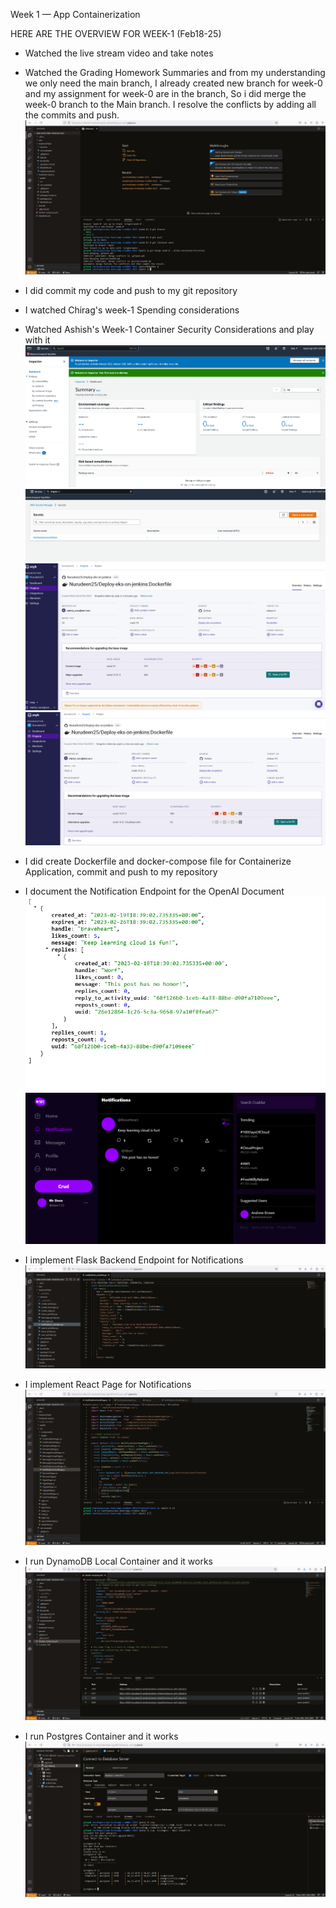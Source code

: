 Week 1 — App Containerization

HERE ARE THE OVERVIEW FOR WEEK-1 (Feb18-25)

- Watched the live stream video and take notes

- Watched the Grading Homework Summaries and from my understanding we only need the main branch, I already created new branch for week-0 and my assignment for week-0 are in the branch, So i did merge the week-0 branch to the Main branch. I resolve the conflicts by adding all the commits and push. 
 ![Proof of merging branches](assets/merge-week0-main.png)
 
- I did commit my code and push to my git repository

- I watched Chirag's week-1 Spending considerations 

- Watched Ashish's Week-1 Container Security Considerations and play with it
![proof of container security considerations](assets/Amazon-Inspector.png)
![proof of container security considerations](assets/Secrets-Manager.png)
![proof of container security considerations](assets/Snyk-Vulnerabilities-Scanning.png)
![proof of container security considerations](assets/Snyk-Vulnerabilities-Scanning-fixed.png)

- I did create Dockerfile and docker-compose file for Containerize Application, commit and push to my repository

- I document the Notification Endpoint for the OpenAI Document
 ![Prood of postgres container](assets/Notifications-frontend.png)
 ![Prood of postgres container](assets/Notifications-frontend-2.png)
 
- I implement Flask Backend Endpoint for Notifications
 ![Prood of postgres container](assets/Flask-BackendEndpoint-Notifications.png)

- I implement React Page for Notifications
![Prood of postgres container](assets/React-page-Notifications.png)

- I run DynamoDB Local Container and it works
![Prood of postgres container](assets/Dynamodb-table-port.png)

- I run Postgres Container and it works
![Prood of postgres container](assets/Postgres-Container.png)
